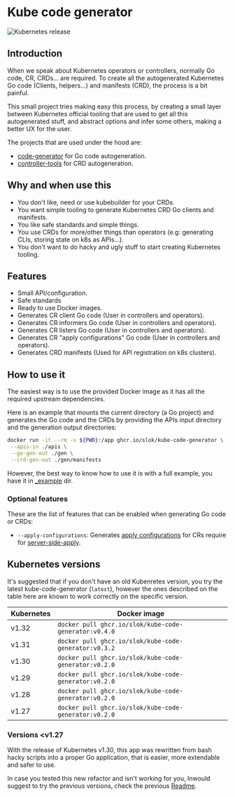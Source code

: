 # Kube code generator

![Kubernetes release](https://img.shields.io/badge/Kubernetes-v1.31-green?logo=Kubernetes&style=flat&color=326CE5&logoColor=white)

## Introduction

When we speak about Kubernetes operators or controllers, normally Go code, CR, CRDs... are required. To create all the autogenerated Kubernetes Go code (Clients, helpers...) and manifests (CRD), the process is a bit painful.

This small project tries making easy this process, by creating a small layer between Kubernetes official tooling that are used to get all this autogenerated stuff, and abstract options and infer some others, making a better UX for the user.

The projects that are used under the hood are:

- [code-generator](https://github.com/kubernetes/code-generator) for Go code autogeneration.
- [controller-tools](https://github.com/kubernetes-sigs/controller-tools) for CRD autogeneration.

## Why and when use this

- You don't like, need or use kubebuilder for your CRDs.
- You want simple tooling to generate Kubernetes CRD Go clients and manifests.
- You like safe standards and simple things.
- You use CRDs for more/other things than operators (e.g: generating CLIs, storing state on k8s as APIs...).
- You don't want to do hacky and ugly stuff to start creating Kubernetes tooling.

## Features

- Small API/configuration.
- Safe standards
- Ready to use Docker images.
- Generates CR client Go code (User in controllers and operators).
- Generates CR informers Go code (User in controllers and operators).
- Generates CR listers Go code (User in controllers and operators).
- Generates CR "apply configurations" Go code (User in controllers and operators).
- Generates CRD manifests (Used for API registration on k8s clusters).

## How to use it

The easiest way is to use the provided Docker image as it has all the required upstream dependencies.

Here is an example that mounts the current directory (a Go project) and generates the Go code and the CRDs by providing the APIs input directory and the generation output directories:

```bash
docker run -it --rm -v ${PWD}:/app ghcr.io/slok/kube-code-generator \
 --apis-in ./apis \
 --go-gen-out ./gen \
 --crd-gen-out ./gen/manifests
```

However, the best way to know how to use it is with a full example, you have it in [_example](_example/) dir.

### Optional features

These are the list of features that can be enabled when generating Go code or CRDs:

- `--apply-configurations`: Generates [apply configurations](https://pkg.go.dev/k8s.io/client-go/applyconfigurations) for CRs require for [server-side-apply](https://kubernetes.io/docs/reference/using-api/server-side-apply/).

## Kubernetes versions

It's suggested that if you don't have an old Kubenretes version, you try the latest kube-code-generator
(`latest`), however the ones described on the table here are known to work correctly on the specific version.

| Kubernetes | Docker image                                           |
| ---------- | ------------------------------------------------------ |
|  v1.32     | `docker pull ghcr.io/slok/kube-code-generator:v0.4.0`  |
|  v1.31     | `docker pull ghcr.io/slok/kube-code-generator:v0.3.2`  |
|  v1.30     | `docker pull ghcr.io/slok/kube-code-generator:v0.2.0`  |
|  v1.29     | `docker pull ghcr.io/slok/kube-code-generator:v0.2.0`  |
|  v1.28     | `docker pull ghcr.io/slok/kube-code-generator:v0.2.0`  |
|  v1.27     | `docker pull ghcr.io/slok/kube-code-generator:v0.2.0`  |

### Versions <v1.27

With the release of Kubernetes v1.30, this app was rewritten from bash hacky scripts into a proper Go application, that is easier, more extendable and safer to use.

In case you tested this new refactor and isn't working for you, Inwould suggest to try the previous versions, check the previous [Readme](https://github.com/slok/kube-code-generator/tree/v1.27.0).
